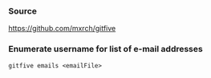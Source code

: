 ### Source
https://github.com/mxrch/gitfive

### Enumerate username for list of e-mail addresses
```
gitfive emails <emailFile>
```

